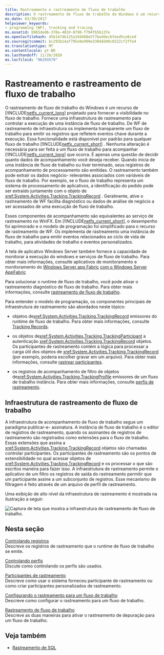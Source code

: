 ```yaml
---
title: Rastreamento e rastreamento de fluxo de trabalho
description: O rastreamento de fluxo de trabalho do Windows é um recurso .NET Framework 4.6.1 que fornece uma infraestrutura de rastreamento para acompanhar a execução de uma instância de fluxo de trabalho.
ms.date: 03/30/2017
helpviewer_keywords:
- programming [WF], tracking and tracing
ms.assetid: b965ded6-370a-483d-8790-f794f65b137e
ms.openlocfilehash: 45b1474b125a194498e5f7beddecbfeed5ce6ced
ms.sourcegitcommit: bc293b14af795e0e999e3304dd40c0222cf2ffe4
ms.translationtype: MT
ms.contentlocale: pt-BR
ms.lasthandoff: 11/26/2020
ms.locfileid: "96293579"
---
```

# <a name="workflow-tracking-and-tracing"></a>Rastreamento e rastreamento de fluxo de trabalho

O rastreamento de fluxo de trabalho do Windows é um recurso de [!INCLUDE[netfx_current_long](../../../includes/netfx-current-long-md.md)] projetado para fornecer a visibilidade no fluxo de trabalho. Fornece uma infraestrutura de rastreamento para controlar a execução de uma instância de fluxo de trabalho. De WF de rastreamento de infraestrutura os implementa transparente um fluxo de trabalho para emitir os registros que refletem eventos chave durante a execução. Essa funcionalidade está disponível por padrão para qualquer fluxo de trabalho [!INCLUDE[netfx_current_short](../../../includes/netfx-current-short-md.md)] . Nenhuma alteração é necessária para ser feita a um fluxo de trabalho para acompanhar [!INCLUDE[netfx_current_long](../../../includes/netfx-current-long-md.md)] que ocorra. É apenas uma questão de decidir quanto dados de acompanhamento você deseja receber. Quando inicia de uma instância de fluxo de trabalho ou tiver terminado, seus registros de acompanhamento de processamento são emitidas. O rastreamento também pode extrair os dados negócio- relevantes associados com variáveis de fluxo de trabalho. Por exemplo, se o fluxo de trabalho representa um sistema de processamento de aplicativos, a identificação do pedido pode ser extraído juntamente com o objeto de <xref:System.Activities.Tracking.TrackingRecord> . Geralmente, ative o rastreamento de WF facilita diagnóstico ou dados de análise de negócio a ser acessados de uma execução de fluxo de trabalho.  
  
 Esses componentes de acompanhamento são equivalentes ao serviço de rastreamento no WinFX. Em [!INCLUDE[netfx_current_short](../../../includes/netfx-current-short-md.md)], o desempenho foi aprimorado e o modelo de programação foi simplificado para o recurso de rastreamento de WF. Os implementa de rastreamento uma instância de fluxo de trabalho para emitir eventos relacionados ao ciclo de vida de trabalho, para atividades de trabalho e eventos personalizados.  
  
 A tela de aplicativo Windows Server também fornece a capacidade de monitorar a execução do windows e serviços de fluxo de trabalho. Para obter mais informações, consulte aplicativos de monitoramento e monitoramento do [Windows Server app Fabric](/previous-versions/appfabric/ee677251(v=azure.10)) [com o Windows Server AppFabric](/previous-versions/appfabric/ee677276(v=azure.10))  
  
 Para solucionar o runtime de fluxo de trabalho, você pode ativar o rastreamento diagnóstico de fluxo de trabalho. Para obter mais informações, consulte [rastreamento de fluxo de trabalho](workflow-tracing.md).  
  
 Para entender o modelo de programação, os componentes principais de infraestrutura de rastreamento são abordados neste tópico:  
  
- objetos de<xref:System.Activities.Tracking.TrackingRecord> emissores do runtime de fluxo de trabalho. Para obter mais informações, consulte [Tracking Records](tracking-records.md).  
  
- os objetos de<xref:System.Activities.Tracking.TrackingParticipant> a autenticação <xref:System.Activities.Tracking.TrackingRecord> objetos. Os participantes de rastreamento contém a lógica para processar a carga útil dos objetos de <xref:System.Activities.Tracking.TrackingRecord> (por exemplo, poderia escolher gravar em um arquivo). Para obter mais informações, consulte [rastrear participantes](tracking-participants.md).  
  
- os registros de acompanhamento de filtro de objetos de<xref:System.Activities.Tracking.TrackingProfile> emissores de um fluxo de trabalho instância. Para obter mais informações, consulte [perfis de rastreamento](tracking-profiles.md).  
  
## <a name="workflow-tracking-infrastructure"></a>Infraestrutura de rastreamento de fluxo de trabalho  

 A infraestrutura de acompanhamento de fluxo de trabalho segue um paradigma publicar-e- assinatura. A instância de fluxo de trabalho é o editor de registros de rastreamento, quando os assinantes de registros de rastreamento são registrados como extensões para o fluxo de trabalho. Essas extensões que assina a <xref:System.Activities.Tracking.TrackingRecord> objetos são chamadas controlar participantes. Os participantes de rastreamento são os pontos de extensibilidade no qual acessar objetos de <xref:System.Activities.Tracking.TrackingRecord> e os processar o que são escritos maneira para fazer isso. A infraestrutura de rastreamento permite o aplicativo de um filtro os registros de saída do rastreamento permitir que um participante assine a um subconjunto de registros. Esse mecanismo de filtragem é feito através de um arquivo de perfil de rastreamento.  
  
 Uma exibição de alto nível da infraestrutura de rastreamento é mostrada na ilustração a seguir:  
  
 ![Captura de tela que mostra a infraestrutura de rastreamento de fluxo de trabalho.](./media/workflow-tracking-and-tracing/workflow-tracking-infrastructure.gif "WV")  
  
## <a name="in-this-section"></a>Nesta seção  

 [Controlando registros](tracking-records.md)  
 Descreve os registros de rastreamento que o runtime de fluxo de trabalho se emite.  
  
 [Controlando perfis](tracking-profiles.md)  
 Discute como controlando os perfis são usados.  
  
 [Participantes de rastreamento](tracking-participants.md)  
 Descreve como usar o sistema forneceu participante de rastreamento ou como criar participantes personalizados de rastreamento.  
  
 [Configurando o rastreamento para um fluxo de trabalho](configuring-tracking-for-a-workflow.md)  
 Descreve como configurar o rastreamento para um fluxo de trabalho.  
  
 [Rastreamento de fluxo de trabalho](workflow-tracing.md)  
 Descreve as duas maneiras para ativar o rastreamento de depuração para um fluxo de trabalho.  
  
## <a name="see-also"></a>Veja também

- [Rastreamento de SQL](./samples/sql-tracking.md)
